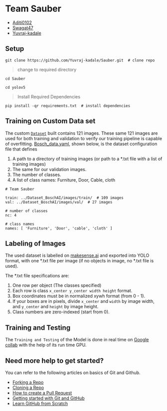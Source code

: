 # Team Sauber

- [Aditi0102](https://github.com/Aditi0102)  
- [Swagat47](https://github.com/Swagat47)  
- [Yuvraj-kadale](https://github.com/Yuvraj-kadale)

## Setup

```
git clone https://github.com/Yuvraj-kadale/Sauber.git  # clone repo
```
>change to required directory
```
cd Sauber
```
```
cd yolov5
```
>Install Required Dependencies
```
pip install -qr requirements.txt  # install dependencies
```

## Training on Custom Data set

The custom [`Dataset`](./Dataset) built contains 121 images. These same 121 images are used for both training and validation to verify our training pipeline is capable of overfitting. [Bosch_data.yaml](./Bosch_data.yaml), shown below, is the dataset configuration file that defines 
1. A path to a directory of training images (or path to a *.txt file with a list of training images) 
2. The same for our validation images. 
3. The number of classes. 
4. A list of class names: Furniture, Door, Cable, cloth

```
# Team Sauber

train: ../Dataset_BoschAI/images/train/  # 109 images
val: ../Dataset_BoschAI/images/val/  # 27 images

# number of classes
nc: 4

# class names
names: [ 'Furniture', 'Door', 'cable', 'cloth' ]

```
## Labeling of Images

The used dataset is labelled on [makesense.ai](https://makesense.ai) and exported into YOLO format, with one *.txt file per image (if no objects in image, no *.txt file is used).   

The *.txt file specifications are:

1. One row per object (The classes specified)
2. Each row is class `x_center y_center width height` format.
3. Box coordinates must be in normalized xywh format (from 0 - 1). 
4. If your boxes are in pixels, divide `x_center` and `width` by image width, and `y_center` and `height` by image height.
5. Class numbers are zero-indexed (start from 0).

## Training and Testing

The `Training and Testing` of the Model is done in real time on [Google collab](./Team_Sauber.ipynb) with the help of its run time GPU.


## Need more help to get started?
You can refer to the following articles on basics of Git and Github.
- [Forking a Repo](https://help.github.com/en/github/getting-started-with-github/fork-a-repo)
- [Cloning a Repo](https://help.github.com/en/desktop/contributing-to-projects/creating-an-issue-or-pull-request)
- [How to create a Pull Request](https://opensource.com/article/19/7/create-pull-request-github)
- [Getting started with Git and GitHub](https://towardsdatascience.com/getting-started-with-git-and-github-6fcd0f2d4ac6)
- [Learn GitHub from Scratch](https://lab.github.com/githubtraining/introduction-to-github)






